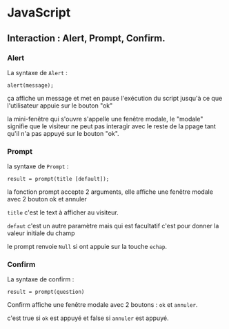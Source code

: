 # JavaScript

## Interaction : Alert, Prompt, Confirm.

### Alert 

La syntaxe de `Alert` :
```
alert(message);
```

ça affiche un message et met en pause l'exécution du script jusqu'à ce que l'utilisateur appuie sur le bouton "ok"

la mini-fenêtre qui s'ouvre s'appelle une fenêtre modale, le "modale" signifie que le visiteur ne peut pas interagir avec le reste de la ppage
tant qu'il n'a pas appuyé sur le bouton "ok".

### Prompt 

la syntaxe de `Prompt` : 
```
result = prompt(title [default]);
```

la fonction prompt accepte 2 arguments, elle affiche une fenêtre modale avec 2 bouton ok et annuler 

`title` c'est le text à afficher au visiteur.

`defaut` c'est un autre paramètre mais qui est facultatif c'est pour donner la valeur initiale du champ

le prompt renvoie `Null` si ont appuie sur la touche `echap`.

### Confirm  

La syntaxe de confirm :
```
result = prompt(question)
```

Confirm affiche une fenêtre modale avec 2 boutons : `ok` et `annuler`.

c'est true si `ok` est appuyé et false si `annuler` est appuyé.







